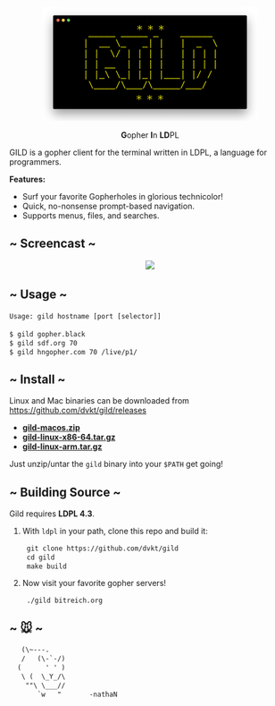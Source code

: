 <p align="center"><img src="gild.png"/></p>

<p align="center">
    <b>G</b>opher <b>I</b>n <b>LD</b>PL
</p>

GILD is a gopher client for the terminal written in LDPL, a language for programmers. 

**Features:**

- Surf your favorite Gopherholes in glorious technicolor!
- Quick, no-nonsense prompt-based navigation.
- Supports menus, files, and searches. 

## ~ Screencast ~

<p align="center">
<a href="https://asciinema.org/a/p0Ywy6fQBXRZm7sQU4OC5HeJK" target="_blank"><img src="https://asciinema.org/a/p0Ywy6fQBXRZm7sQU4OC5HeJK.svg" /></a>
</p>

## ~ Usage ~

    Usage: gild hostname [port [selector]]

    $ gild gopher.black
    $ gild sdf.org 70
    $ gild hngopher.com 70 /live/p1/

## ~ Install ~

Linux and Mac binaries can be downloaded from https://github.com/dvkt/gild/releases 

- **[gild-macos.zip](https://github.com/dvkt/gild/releases/download/v0.2.0/gild-macos.zip)**
- **[gild-linux-x86-64.tar.gz](https://github.com/dvkt/gild/releases/download/v0.2.0/gild-linux-x86-64.tar.gz)**
- **[gild-linux-arm.tar.gz](https://github.com/dvkt/gild/releases/download/v0.2.0/gild-linux-arm.tar.gz)**

Just unzip/untar the `gild` binary into your `$PATH` get going!

## ~ Building Source ~

Gild requires **LDPL 4.3**.

1. With `ldpl` in your path, clone this repo and build it:

        git clone https://github.com/dvkt/gild
        cd gild
        make build

3. Now visit your favorite gopher servers!

        ./gild bitreich.org


## ~ 🐭 ~

       (\~---.
       /   (\-`-/)
      (      ' ' )
       \ (  \_Y_/\
        ""\ \___//
           `w   "       -nathaN 
